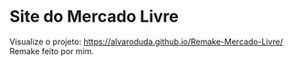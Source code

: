 # Site do Mercado Livre
Visualize o projeto: https://alvaroduda.github.io/Remake-Mercado-Livre/
Remake feito por mim.

